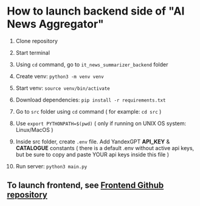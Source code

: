 # How to launch backend side of "AI News Aggregator"

1. Clone repository

2. Start terminal

3. Using ```cd``` command, go to ```it_news_summarizer_backend``` folder

4. Create venv: ```python3 -m venv venv```

5. Start venv: ```source venv/bin/activate```

6. Download dependencies: ```pip install -r requirements.txt```

7. Go to ```src``` folder using ```cd``` command ( for example: ```cd src``` )

8. Use ```export PYTHONPATH=$(pwd)``` ( only if running on UNIX OS system: Linux/MacOS )

9. Inside src folder, create ```.env``` file. Add YandexGPT **API_KEY** & **CATALOGUE** constants ( there is a default .env without active api keys, but be sure to copy and paste YOUR api keys inside this file )

10. Run server: ```python3 main.py```

## To launch frontend, see [Frontend Github repository](https://github.com/reproductionprohibited/it_news_summarizer_2.0)
